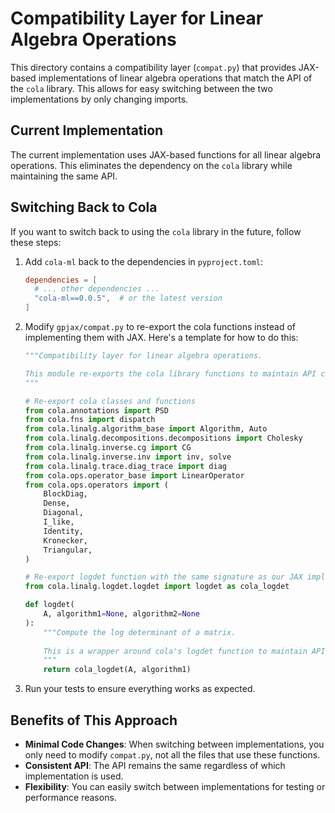 # Compatibility Layer for Linear Algebra Operations

This directory contains a compatibility layer (`compat.py`) that provides JAX-based implementations of linear algebra operations that match the API of the `cola` library. This allows for easy switching between the two implementations by only changing imports.

## Current Implementation

The current implementation uses JAX-based functions for all linear algebra operations. This eliminates the dependency on the `cola` library while maintaining the same API.

## Switching Back to Cola

If you want to switch back to using the `cola` library in the future, follow these steps:

1. Add `cola-ml` back to the dependencies in `pyproject.toml`:
   ```toml
   dependencies = [
     # ... other dependencies ...
     "cola-ml==0.0.5",  # or the latest version
   ]
   ```

2. Modify `gpjax/compat.py` to re-export the cola functions instead of implementing them with JAX. Here's a template for how to do this:

   ```python
   """Compatibility layer for linear algebra operations.

   This module re-exports the cola library functions to maintain API compatibility.
   """

   # Re-export cola classes and functions
   from cola.annotations import PSD
   from cola.fns import dispatch
   from cola.linalg.algorithm_base import Algorithm, Auto
   from cola.linalg.decompositions.decompositions import Cholesky
   from cola.linalg.inverse.cg import CG
   from cola.linalg.inverse.inv import inv, solve
   from cola.linalg.trace.diag_trace import diag
   from cola.ops.operator_base import LinearOperator
   from cola.ops.operators import (
       BlockDiag,
       Dense,
       Diagonal,
       I_like,
       Identity,
       Kronecker,
       Triangular,
   )

   # Re-export logdet function with the same signature as our JAX implementation
   from cola.linalg.logdet.logdet import logdet as cola_logdet

   def logdet(
       A, algorithm1=None, algorithm2=None
   ):
       """Compute the log determinant of a matrix.
       
       This is a wrapper around cola's logdet function to maintain API compatibility.
       """
       return cola_logdet(A, algorithm1)
   ```

3. Run your tests to ensure everything works as expected.

## Benefits of This Approach

- **Minimal Code Changes**: When switching between implementations, you only need to modify `compat.py`, not all the files that use these functions.
- **Consistent API**: The API remains the same regardless of which implementation is used.
- **Flexibility**: You can easily switch between implementations for testing or performance reasons. 